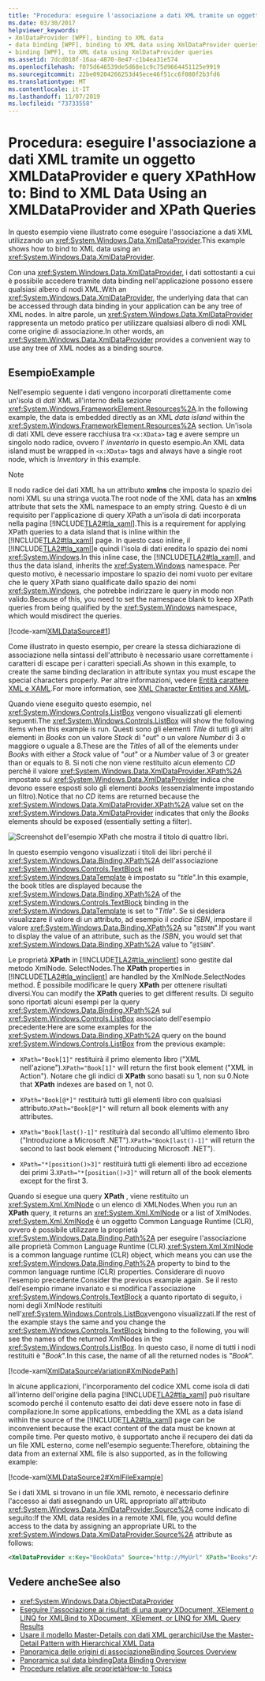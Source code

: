 ```yaml
---
title: "Procedura: eseguire l'associazione a dati XML tramite un oggetto XMLDataProvider e query XPath"
ms.date: 03/30/2017
helpviewer_keywords:
- XmlDataProvider [WPF], binding to XML data
- data binding [WPF], binding to XML data using XmlDataProvider queries
- binding [WPF], to XML data using XmlDataProvider queries
ms.assetid: 7dcd018f-16aa-4870-8e47-c1b4ea31e574
ms.openlocfilehash: f075d646539de5d68e1c9c75d9664451125e9919
ms.sourcegitcommit: 22be09204266253d45ece46f51cc6f080f2b3fd6
ms.translationtype: MT
ms.contentlocale: it-IT
ms.lasthandoff: 11/07/2019
ms.locfileid: "73733558"
---
```

# <a name="how-to-bind-to-xml-data-using-an-xmldataprovider-and-xpath-queries"></a><span data-ttu-id="06566-102">Procedura: eseguire l'associazione a dati XML tramite un oggetto XMLDataProvider e query XPath</span><span class="sxs-lookup"><span data-stu-id="06566-102">How to: Bind to XML Data Using an XMLDataProvider and XPath Queries</span></span>
<span data-ttu-id="06566-103">In questo esempio viene illustrato come eseguire l'associazione a dati XML utilizzando un <xref:System.Windows.Data.XmlDataProvider>.</span><span class="sxs-lookup"><span data-stu-id="06566-103">This example shows how to bind to XML data using an <xref:System.Windows.Data.XmlDataProvider>.</span></span>  
  
 <span data-ttu-id="06566-104">Con una <xref:System.Windows.Data.XmlDataProvider>, i dati sottostanti a cui è possibile accedere tramite data binding nell'applicazione possono essere qualsiasi albero di nodi XML.</span><span class="sxs-lookup"><span data-stu-id="06566-104">With an <xref:System.Windows.Data.XmlDataProvider>, the underlying data that can be accessed through data binding in your application can be any tree of XML nodes.</span></span> <span data-ttu-id="06566-105">In altre parole, un <xref:System.Windows.Data.XmlDataProvider> rappresenta un metodo pratico per utilizzare qualsiasi albero di nodi XML come origine di associazione.</span><span class="sxs-lookup"><span data-stu-id="06566-105">In other words, an <xref:System.Windows.Data.XmlDataProvider> provides a convenient way to use any tree of XML nodes as a binding source.</span></span>  
  
## <a name="example"></a><span data-ttu-id="06566-106">Esempio</span><span class="sxs-lookup"><span data-stu-id="06566-106">Example</span></span>  
 <span data-ttu-id="06566-107">Nell'esempio seguente i dati vengono incorporati direttamente come un'isola di *dati* XML all'interno della sezione <xref:System.Windows.FrameworkElement.Resources%2A>.</span><span class="sxs-lookup"><span data-stu-id="06566-107">In the following example, the data is embedded directly as an XML *data island* within the <xref:System.Windows.FrameworkElement.Resources%2A> section.</span></span> <span data-ttu-id="06566-108">Un'isola di dati XML deve essere racchiusa tra `<x:XData>` tag e avere sempre un singolo nodo radice, ovvero l' *inventario* in questo esempio.</span><span class="sxs-lookup"><span data-stu-id="06566-108">An XML data island must be wrapped in `<x:XData>` tags and always have a single root node, which is *Inventory* in this example.</span></span>  
  
> [!NOTE]
> <span data-ttu-id="06566-109">Il nodo radice dei dati XML ha un attributo **xmlns** che imposta lo spazio dei nomi XML su una stringa vuota.</span><span class="sxs-lookup"><span data-stu-id="06566-109">The root node of the XML data has an **xmlns** attribute that sets the XML namespace to an empty string.</span></span> <span data-ttu-id="06566-110">Questo è di un requisito per l'applicazione di query XPath a un'isola di dati incorporata nella pagina [!INCLUDE[TLA2#tla_xaml](../../../../includes/tla2sharptla-xaml-md.md)].</span><span class="sxs-lookup"><span data-stu-id="06566-110">This is a requirement for applying XPath queries to a data island that is inline within the [!INCLUDE[TLA2#tla_xaml](../../../../includes/tla2sharptla-xaml-md.md)] page.</span></span> <span data-ttu-id="06566-111">In questo caso inline, il [!INCLUDE[TLA2#tla_xaml](../../../../includes/tla2sharptla-xaml-md.md)]e quindi l'isola di dati eredita lo spazio dei nomi <xref:System.Windows>.</span><span class="sxs-lookup"><span data-stu-id="06566-111">In this inline case, the [!INCLUDE[TLA2#tla_xaml](../../../../includes/tla2sharptla-xaml-md.md)], and thus the data island, inherits the <xref:System.Windows> namespace.</span></span> <span data-ttu-id="06566-112">Per questo motivo, è necessario impostare lo spazio dei nomi vuoto per evitare che le query XPath siano qualificate dallo spazio dei nomi <xref:System.Windows>, che potrebbe indirizzare le query in modo non valido.</span><span class="sxs-lookup"><span data-stu-id="06566-112">Because of this, you need to set the namespace blank to keep XPath queries from being qualified by the <xref:System.Windows> namespace, which would misdirect the queries.</span></span>  
  
 [!code-xaml[XMLDataSource#1](~/samples/snippets/csharp/VS_Snippets_Wpf/XmlDataSource/CS/Window1.xaml#1)]  
  
 <span data-ttu-id="06566-113">Come illustrato in questo esempio, per creare la stessa dichiarazione di associazione nella sintassi dell'attributo è necessario usare correttamente i caratteri di escape per i caratteri speciali.</span><span class="sxs-lookup"><span data-stu-id="06566-113">As shown in this example, to create the same binding declaration in attribute syntax you must escape the special characters properly.</span></span> <span data-ttu-id="06566-114">Per altre informazioni, vedere [Entità carattere XML e XAML](../../xaml-services/xml-character-entities-and-xaml.md).</span><span class="sxs-lookup"><span data-stu-id="06566-114">For more information, see [XML Character Entities and XAML](../../xaml-services/xml-character-entities-and-xaml.md).</span></span>  
  
 <span data-ttu-id="06566-115">Quando viene eseguito questo esempio, nel <xref:System.Windows.Controls.ListBox> vengono visualizzati gli elementi seguenti.</span><span class="sxs-lookup"><span data-stu-id="06566-115">The <xref:System.Windows.Controls.ListBox> will show the following items when this example is run.</span></span> <span data-ttu-id="06566-116">Questi sono gli elementi *Title* di tutti gli altri elementi in *Books* con un valore *Stock* di "*out*" o un valore *Number* di 3 o maggiore o uguale a 8.</span><span class="sxs-lookup"><span data-stu-id="06566-116">These are the *Title*s of all of the elements under *Books* with either a *Stock* value of "*out*" or a *Number* value of 3 or greater than or equals to 8.</span></span> <span data-ttu-id="06566-117">Si noti che non viene restituito alcun elemento *CD* perché il valore <xref:System.Windows.Data.XmlDataProvider.XPath%2A> impostato sul <xref:System.Windows.Data.XmlDataProvider> indica che devono essere esposti solo gli elementi *books* (essenzialmente impostando un filtro).</span><span class="sxs-lookup"><span data-stu-id="06566-117">Notice that no *CD* items are returned because the <xref:System.Windows.Data.XmlDataProvider.XPath%2A> value set on the <xref:System.Windows.Data.XmlDataProvider> indicates that only the *Books* elements should be exposed (essentially setting a filter).</span></span>  
  
 ![Screenshot dell'esempio XPath che mostra il titolo di quattro libri.](./media/how-to-bind-to-xml-data-using-an-xmldataprovider-and-xpath-queries/xpath-example-listbox-details.png)  
  
 <span data-ttu-id="06566-119">In questo esempio vengono visualizzati i titoli dei libri perché il <xref:System.Windows.Data.Binding.XPath%2A> dell'associazione <xref:System.Windows.Controls.TextBlock> nel <xref:System.Windows.DataTemplate> è impostato su "*title*".</span><span class="sxs-lookup"><span data-stu-id="06566-119">In this example, the book titles are displayed because the <xref:System.Windows.Data.Binding.XPath%2A> of the <xref:System.Windows.Controls.TextBlock> binding in the <xref:System.Windows.DataTemplate> is set to "*Title*".</span></span> <span data-ttu-id="06566-120">Se si desidera visualizzare il valore di un attributo, ad esempio il *codice ISBN*, impostare il valore <xref:System.Windows.Data.Binding.XPath%2A> su "`@ISBN`".</span><span class="sxs-lookup"><span data-stu-id="06566-120">If you want to display the value of an attribute, such as the *ISBN*, you would set that <xref:System.Windows.Data.Binding.XPath%2A> value to "`@ISBN`".</span></span>  
  
 <span data-ttu-id="06566-121">Le proprietà **XPath** in [!INCLUDE[TLA2#tla_winclient](../../../../includes/tla2sharptla-winclient-md.md)] sono gestite dal metodo XmlNode. SelectNodes.</span><span class="sxs-lookup"><span data-stu-id="06566-121">The **XPath** properties in [!INCLUDE[TLA2#tla_winclient](../../../../includes/tla2sharptla-winclient-md.md)] are handled by the XmlNode.SelectNodes method.</span></span> <span data-ttu-id="06566-122">È possibile modificare le query **XPath** per ottenere risultati diversi.</span><span class="sxs-lookup"><span data-stu-id="06566-122">You can modify the **XPath** queries to get different results.</span></span> <span data-ttu-id="06566-123">Di seguito sono riportati alcuni esempi per la query <xref:System.Windows.Data.Binding.XPath%2A> sul <xref:System.Windows.Controls.ListBox> associato dell'esempio precedente:</span><span class="sxs-lookup"><span data-stu-id="06566-123">Here are some examples for the <xref:System.Windows.Data.Binding.XPath%2A> query on the bound <xref:System.Windows.Controls.ListBox> from the previous example:</span></span>  
  
- <span data-ttu-id="06566-124">`XPath="Book[1]"` restituirà il primo elemento libro ("XML nell'azione").</span><span class="sxs-lookup"><span data-stu-id="06566-124">`XPath="Book[1]"` will return the first book element ("XML in Action").</span></span> <span data-ttu-id="06566-125">Notare che gli indici di **XPath** sono basati su 1, non su 0.</span><span class="sxs-lookup"><span data-stu-id="06566-125">Note that **XPath** indexes are based on 1, not 0.</span></span>  
  
- <span data-ttu-id="06566-126">`XPath="Book[@*]"` restituirà tutti gli elementi libro con qualsiasi attributo.</span><span class="sxs-lookup"><span data-stu-id="06566-126">`XPath="Book[@*]"` will return all book elements with any attributes.</span></span>  
  
- <span data-ttu-id="06566-127">`XPath="Book[last()-1]"` restituirà dal secondo all'ultimo elemento libro ("Introduzione a Microsoft .NET").</span><span class="sxs-lookup"><span data-stu-id="06566-127">`XPath="Book[last()-1]"` will return the second to last book element ("Introducing Microsoft .NET").</span></span>  
  
- <span data-ttu-id="06566-128">`XPath="*[position()>3]"` restituirà tutti gli elementi libro ad eccezione dei primi 3.</span><span class="sxs-lookup"><span data-stu-id="06566-128">`XPath="*[position()>3]"` will return all of the book elements except for the first 3.</span></span>  
  
 <span data-ttu-id="06566-129">Quando si esegue una query **XPath** , viene restituito un <xref:System.Xml.XmlNode> o un elenco di XMLNodes.</span><span class="sxs-lookup"><span data-stu-id="06566-129">When you run an **XPath** query, it returns an <xref:System.Xml.XmlNode> or a list of XmlNodes.</span></span> <span data-ttu-id="06566-130"><xref:System.Xml.XmlNode> è un oggetto Common Language Runtime (CLR), ovvero è possibile utilizzare la proprietà <xref:System.Windows.Data.Binding.Path%2A> per eseguire l'associazione alle proprietà Common Language Runtime (CLR).</span><span class="sxs-lookup"><span data-stu-id="06566-130"><xref:System.Xml.XmlNode> is a common language runtime (CLR) object, which means you can use the <xref:System.Windows.Data.Binding.Path%2A> property to bind to the common language runtime (CLR) properties.</span></span> <span data-ttu-id="06566-131">Considerare di nuovo l'esempio precedente.</span><span class="sxs-lookup"><span data-stu-id="06566-131">Consider the previous example again.</span></span> <span data-ttu-id="06566-132">Se il resto dell'esempio rimane invariato e si modifica l'associazione <xref:System.Windows.Controls.TextBlock> a quanto riportato di seguito, i nomi degli XmlNode restituiti nell'<xref:System.Windows.Controls.ListBox>vengono visualizzati.</span><span class="sxs-lookup"><span data-stu-id="06566-132">If the rest of the example stays the same and you change the <xref:System.Windows.Controls.TextBlock> binding to the following, you will see the names of the returned XmlNodes in the <xref:System.Windows.Controls.ListBox>.</span></span> <span data-ttu-id="06566-133">In questo caso, il nome di tutti i nodi restituiti è "*Book*".</span><span class="sxs-lookup"><span data-stu-id="06566-133">In this case, the name of all the returned nodes is "*Book*".</span></span>  
  
 [!code-xaml[XmlDataSourceVariation#XmlNodePath](~/samples/snippets/csharp/VS_Snippets_Wpf/XmlDataSourceVariation/CS/Page1.xaml#xmlnodepath)]  
  
 <span data-ttu-id="06566-134">In alcune applicazioni, l'incorporamento del codice XML come isola di dati all'interno dell'origine della pagina [!INCLUDE[TLA2#tla_xaml](../../../../includes/tla2sharptla-xaml-md.md)] può risultare scomodo perché il contenuto esatto dei dati deve essere noto in fase di compilazione.</span><span class="sxs-lookup"><span data-stu-id="06566-134">In some applications, embedding the XML as a data island within the source of the [!INCLUDE[TLA2#tla_xaml](../../../../includes/tla2sharptla-xaml-md.md)] page can be inconvenient because the exact content of the data must be known at compile time.</span></span> <span data-ttu-id="06566-135">Per questo motivo, è supportato anche il recupero dei dati da un file XML esterno, come nell'esempio seguente:</span><span class="sxs-lookup"><span data-stu-id="06566-135">Therefore, obtaining the data from an external XML file is also supported, as in the following example:</span></span>  
  
 [!code-xaml[XMLDataSource2#XmlFileExample](~/samples/snippets/csharp/VS_Snippets_Wpf/XmlDataSource2/CS/Window1.xaml#xmlfileexample)]  
  
 <span data-ttu-id="06566-136">Se i dati XML si trovano in un file XML remoto, è necessario definire l'accesso ai dati assegnando un URL appropriato all'attributo <xref:System.Windows.Data.XmlDataProvider.Source%2A> come indicato di seguito:</span><span class="sxs-lookup"><span data-stu-id="06566-136">If the XML data resides in a remote XML file, you would define access to the data by assigning an appropriate URL to the <xref:System.Windows.Data.XmlDataProvider.Source%2A> attribute as follows:</span></span>  
  
```xml  
<XmlDataProvider x:Key="BookData" Source="http://MyUrl" XPath="Books"/>  
```  
  
## <a name="see-also"></a><span data-ttu-id="06566-137">Vedere anche</span><span class="sxs-lookup"><span data-stu-id="06566-137">See also</span></span>

- <xref:System.Windows.Data.ObjectDataProvider>
- [<span data-ttu-id="06566-138">Eseguire l'associazione ai risultati di una query XDocument, XElement o LINQ for XML</span><span class="sxs-lookup"><span data-stu-id="06566-138">Bind to XDocument, XElement, or LINQ for XML Query Results</span></span>](how-to-bind-to-xdocument-xelement-or-linq-for-xml-query-results.md)
- [<span data-ttu-id="06566-139">Usare il modello Master-Details con dati XML gerarchici</span><span class="sxs-lookup"><span data-stu-id="06566-139">Use the Master-Detail Pattern with Hierarchical XML Data</span></span>](how-to-use-the-master-detail-pattern-with-hierarchical-xml-data.md)
- [<span data-ttu-id="06566-140">Panoramica delle origini di associazione</span><span class="sxs-lookup"><span data-stu-id="06566-140">Binding Sources Overview</span></span>](binding-sources-overview.md)
- [<span data-ttu-id="06566-141">Panoramica sul data binding</span><span class="sxs-lookup"><span data-stu-id="06566-141">Data Binding Overview</span></span>](../../../desktop-wpf/data/data-binding-overview.md)
- [<span data-ttu-id="06566-142">Procedure relative alle proprietà</span><span class="sxs-lookup"><span data-stu-id="06566-142">How-to Topics</span></span>](data-binding-how-to-topics.md)

